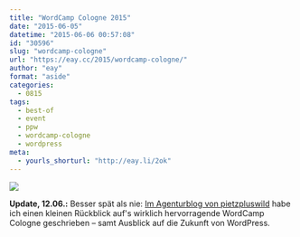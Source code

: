 ```yaml
---
title: "WordCamp Cologne 2015"
date: "2015-06-05"
datetime: "2015-06-06 00:57:08"
id: "30596"
slug: "wordcamp-cologne"
url: "https://eay.cc/2015/wordcamp-cologne/"
author: "eay"
format: "aside"
categories:
  - 0815
tags:
  - best-of
  - event
  - ppw
  - wordcamp-cologne
  - wordpress
meta:
  - yourls_shorturl: "http://eay.li/2ok"
---
```


![](https://eay.cc/uploads/2015/wccgn_notification.png)

**Update, 12.06.:** Besser spät als nie: [Im Agenturblog von pietzpluswild](http://www.ppw.de/blog/das-wordcamp-cologne-und-die-zukunft-von-wordpress/) habe ich einen kleinen Rückblick auf's wirklich hervorragende WordCamp Cologne geschrieben – samt Ausblick auf die Zukunft von WordPress.
